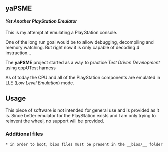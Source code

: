 ## yaPSME
#### _Yet Another PlayStation Emulator_

This is my attempt at emulating a PlayStation console.

One of the long run goal would be to allow debugging, decompiling and memory watching. But right now it is only capable of decoding 4 instruction...

The **yaPSME** project started as a way to practice _Test Driven Development_ using cppUTest harness

As of today the CPU and all of the PlayStation components are emulated in LLE (_Low Level Emulation_) mode.


## Usage
This piece of software is not intended for general use and is provided as it is. Since better emulator for the PlayStation exists and I am only trying to reinvent the wheel, no support will be provided.

### Additional files
    * in order to boot, bios files must be present in the __bios/__ folder

